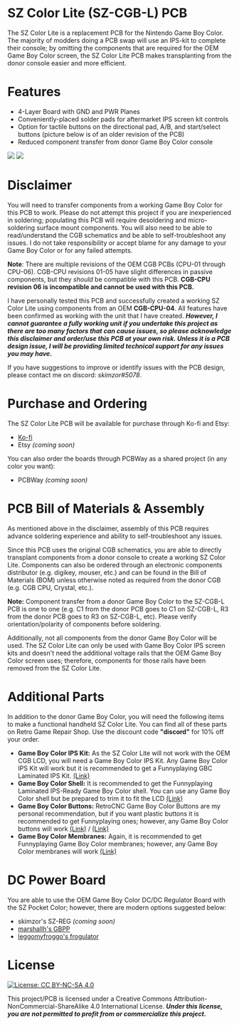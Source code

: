 # SZ Color Lite (SZ-CGB-L) PCB

The SZ Color Lite is a replacement PCB for the Nintendo Game Boy Color. The majority of modders doing a PCB swap will use an IPS-kit to complete their console; by omitting the components that are required for the OEM Game Boy Color screen, the SZ Color Lite PCB makes transplanting from the donor console easier and more efficient. 

# Features

- 4-Layer Board with GND and PWR Planes
- Conveniently-placed solder pads for aftermarket IPS screen kit controls
- Option for tactile buttons on the directional pad, A/B, and start/select buttons (picture below is of an older revision of the PCB)
- Reduced component transfer from donor Game Boy Color console

![](images/pcb_front.JPEG)
![](images/pcb_back.JPEG)

# Disclaimer
You will need to transfer components from a working Game Boy Color for this PCB to work.  Please do not attempt this project if you are inexperienced in soldering; populating this PCB will require desoldering and micro-soldering surface mount components.  You will also need to be able to read/understand the CGB schematics and be able to self-troubleshoot any issues.  I do not take responsibility or accept blame for any damage to your Game Boy Color or for any failed attempts. 

**Note**: There are multiple revisions of the OEM CGB PCBs (CPU-01 through CPU-06).  CGB-CPU revisions 01-05 have slight differences in passive components,  but they *should* be compatible with this PCB.  **CGB-CPU revision 06 is incompatible and cannot be used with this PCB.**  

I have personally tested this PCB and successfully created a working SZ Color Lite using components from an OEM **CGB-CPU-04**. All features have been confirmed as working with the unit that I have created. ***However, I cannot guarantee a fully working unit if you undertake this project as there are too many factors that can cause issues, so please acknowledge this disclaimer and order/use this PCB at your own risk. Unless it is a PCB design issue, I will be providing limited technical support for any issues you may have.***

If you have suggestions to improve or identify issues with the PCB design, please contact me on discord: *skimzor#5078*.

# Purchase and Ordering

The SZ Color Lite PCB will be available for purchase through Ko-fi and Etsy:

- [Ko-fi](https://ko-fi.com/skimzor)
- Etsy *(coming soon)*

You can also order the boards through PCBWay as a shared project (in any color you want):

- PCBWay *(coming soon)*

# PCB Bill of Materials & Assembly

As mentioned above in the disclaimer, assembly of this PCB requires advance soldering experience and ability to self-troubleshoot any issues.

Since this PCB uses the original CGB schematics, you are able to directly transplant components from a donor console to create a working SZ Color Lite.  Components can also be ordered through an electronic components distributor (e.g. digikey, mouser, etc.) and can be found in the Bill of Materials (BOM) unless otherwise noted as required from the donor CGB (e.g. CGB CPU, Crystal, etc.). 

**Note:** Component transfer from a donor Game Boy Color to the SZ-CGB-L PCB is one to one (e.g. C1 from the donor PCB goes to C1 on SZ-CGB-L, R3 from the donor PCB goes to R3 on SZ-CGB-L, etc). Please verify orientation/polarity of components before soldering.

Additionally, not all components from the donor Game Boy Color will be used. The SZ Color Lite can only be used with Game Boy Color IPS screen kits and doesn't need the additional voltage rails that the OEM Game Boy Color screen uses; therefore, components for those rails have been removed from the SZ Color Lite.

# Additional Parts

In addition to the donor Game Boy Color, you will need the following items to make a functional handheld SZ Color Lite.  You can find all of these parts on Retro Game Repair Shop.  Use the discount code **"discord"** for 10% off your order.

- **Game Boy Color IPS Kit:** As the SZ Color Lite will not work with the OEM CGB LCD, you will need a Game Boy Color IPS Kit.  Any Game Boy Color IPS Kit will work but it is recommended to get a Funnyplaying GBC Laminated IPS Kit. [(Link)](https://retrogamerepairshop.com/collections/funnyplaying-gbc/products/funnyplaying-game-boy-color-2-0-q5-ips-laminated-backlight-kit)
- **Game Boy Color Shell:** It is recommended to get the Funnyplaying Laminated IPS-Ready Game Boy Color shell. You can use any Game Boy Color shell but be prepared to trim it to fit the LCD [(Link)](https://retrogamerepairshop.com/collections/funnyplaying-gbc/products/funnyplaying-game-boy-color-game-q5-ips-ready-shell)
- **Game Boy Color Buttons:** RetroCNC Game Boy Color Buttons are my personal recommendation, but if you want plastic buttons it is recommended to get Funnyplaying ones; however, any Game Boy Color buttons will work [(Link)](https://retrogamerepairshop.com/collections/retrocnc/products/game-boy-color-metal-buttons-by-retrocnc) / [(Link)](https://retrogamerepairshop.com/collections/funnyplaying-gbc/products/funnyplaying-game-boy-color-custom-buttons)
- **Game Boy Color Membranes:** Again, it is recommended to get Funnyplaying Game Boy Color membranes; however, any Game Boy Color membranes will work [(Link)](https://retrogamerepairshop.com/collections/funnyplaying-gbc/products/funnyplaying-game-boy-color-silicone-button-contact-pad-membranes)

# DC Power Board

You are able to use the OEM Game Boy Color DC/DC Regulator Board with the SZ Pocket Color; however, there are modern options suggested below:

- skimzor's SZ-REG *(coming soon)*
- [marshallh's GBPP](https://github.com/marshallh/gbpp)
- [leggomyfroggo's frogulator](https://www.etsy.com/shop/FroggoCustoms?ref=nla_listing_details)

# License

 [![License: CC BY-NC-SA 4.0](https://licensebuttons.net/l/by-nc-sa/4.0/80x15.png)](https://creativecommons.org/licenses/by-nc-sa/4.0/)
 
This project/PCB is licensed under a Creative Commons Attribution-NonCommercial-ShareAlike 4.0 International License. ***Under this license, you are not permitted to profit from or commercialize this project.***
